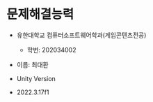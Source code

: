 # 문제해결능력
* 유한대학교 컴퓨터소프트웨어학과(게임콘텐츠전공)
    * 학번: 202034002
 * 이름: 최대환

* Unity Version
 * 2022.3.17f1
